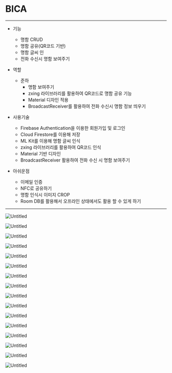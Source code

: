 # BICA

---

- 기능
    - 명함 CRUD
    - 명함 공유(QR코드 기반)
    - 명함 글씨 인
    - 전화 수신시 명함 보여주기
    
- 역할
    - 준하
        - 명함 보여주기
        - zxing 라이브러리를 활용하여 QR코드로 명함 공유 기능
        - Material 디자인 적용
        - BroadcastReceiver를 활용하여 전화 수신시 명함 정보 띄우기

- 사용기술
    - Firebase Authentication을 이용한 회원가입 및 로그인
    - Cloud Firestore를 이용해 저장
    - ML Kit를 이용해 명함 글씨 인식
    - zxing 라이브러리를 활용하여 QR코드 인식
    - Material 기반 디자인
    - BroadcastReceiver 활용하여 전화 수신 시 명함 보여주기
    
- 아쉬운점
    - 이메일 인증
    - NFC로 공유하기
    - 명함 인식시 이미지 CROP
    - Room DB를 활용해서 오프라인 상태에서도 활용 할 수 있게 하기

---

![Untitled](BICA_img/Untitled.png)

![Untitled](BICA_img/Untitled%201.png)

![Untitled](BICA_img/Untitled%202.png)

![Untitled](BICA_img/Untitled%203.png)

![Untitled](BICA_img/Untitled%204.png)

![Untitled](BICA_img/Untitled%205.png)

![Untitled](BICA_img/Untitled%206.png)

![Untitled](BICA_img/Untitled%207.png)

![Untitled](BICA_img/Untitled%208.png)

![Untitled](BICA_img/Untitled%209.png)

![Untitled](BICA_img/Untitled%2010.png)

![Untitled](BICA_img/Untitled%2011.png)

![Untitled](BICA_img/Untitled%2012.png)

![Untitled](BICA_img/Untitled%2013.png)

![Untitled](BICA_img/Untitled%2014.png)

![Untitled](BICA_img/Untitled%2015.png)
